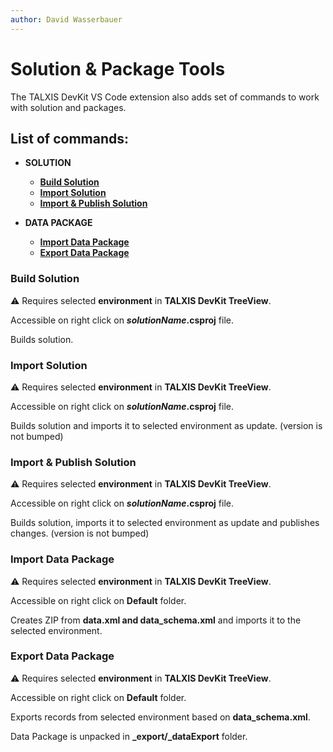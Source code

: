 ```yaml
---
author: David Wasserbauer
---
```


# Solution & Package Tools
The TALXIS DevKit VS Code extension also adds set of commands to work with solution and packages.

## **List of commands:**
- **SOLUTION**
	- **[Build Solution](#build-solution)**
	- **[Import Solution](#import-solution)**
	- **[Import & Publish Solution](#import-publish-solution)**
	
- **DATA PACKAGE**
	- **[Import Data Package](#import-data-package)**
	- **[Export Data Package](#export-data-package)**

### **Build Solution**
:warning: Requires selected **environment** in **TALXIS DevKit TreeView**.

Accessible on right click on ***solutionName*.csproj** file.

Builds solution.

### **Import Solution**
:warning: Requires selected **environment** in **TALXIS DevKit TreeView**.

Accessible on right click on ***solutionName*.csproj** file.

Builds solution and imports it to selected environment as update. (version is not bumped)

### **Import & Publish Solution**
:warning: Requires selected **environment** in **TALXIS DevKit TreeView**.

Accessible on right click on ***solutionName*.csproj** file.

Builds solution, imports it to selected environment as update and publishes changes. (version is not bumped)

### **Import Data Package**
:warning: Requires selected **environment** in **TALXIS DevKit TreeView**.

Accessible on right click on **Default** folder.

Creates ZIP from **data.xml and data_schema.xml** and imports it to the selected environment.

### **Export Data Package**
:warning: Requires selected **environment** in **TALXIS DevKit TreeView**.

Accessible on right click on **Default** folder.

Exports records from selected environment based on **data_schema.xml**.

Data Package is unpacked in **_export/_dataExport** folder.
